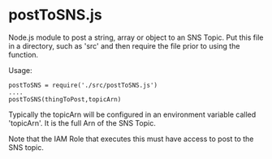 # postToSNS.js

 Node.js module to post a string, array or object to an SNS Topic. Put this file in a directory,
 such as 'src' and then require the file prior to using the function.

 Usage:

    postToSNS = require('./src/postToSNS.js')
    ....
    postToSNS(thingToPost,topicArn)

 Typically the topicArn will be configured in an environment variable called 'topicArn'. It is 
 the full Arn of the SNS Topic.

 Note that the IAM Role that executes this must have access to post to the SNS topic.
